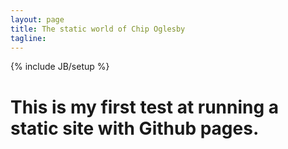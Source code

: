 ```yaml
---
layout: page
title: The static world of Chip Oglesby
tagline:
---
```

{% include JB/setup %}

# This is my first test at running a static site with Github pages.
